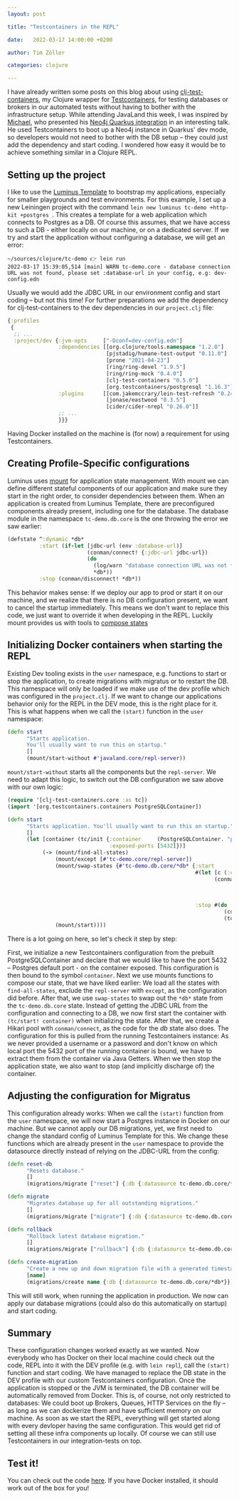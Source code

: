 ```yaml
---
layout: post

title: "Testcontainers in the REPL"

date:   2022-03-17 14:00:00 +0200

author: Tim Zöller

categories: clojure

---
```


I have already written some posts on this blog about
using [clj-test-containers](https://github.com/javahippie/clj-test-containers), my Clojure wrapper
for [Testcontainers](https://www.testcontainers.org), for testing databases or brokers in our automated tests without
having to bother with the infrastructure setup. While attending JavaLand this week, I was inspired
by [Michael](http://michael-simons.eu), who presented
his [Neo4j Quarkus integration](https://github.com/quarkiverse/quarkus-neo4j) in an interesting talk. He used
Testcontainers to boot up a Neo4j instance in Quarkus' dev mode, so developers would not need to bother with the DB
setup – they could just add the dependency and start coding. I wondered how easy it would be to achieve something
similar in a Clojure REPL.

## Setting up the project

I like to use the [Luminus Template](https://github.com/luminus-framework/luminus-template) to bootstrap my
applications, especially for smaller playgrounds and test environments. For this example, I set up a new Leiningen
project with the command `lein new luminus tc-demo +http-kit +postgres `. This creates a template for a web application
which connects to Postgres as a DB. Of course this assumes, that we have access to such a DB - either locally on our
machine, or on a dedicated server. If we try and start the application without configuring a database, we will get an
error:

```
~/sources/clojure/tc-demo 👉 lein run
2022-03-17 15:39:05,514 [main] WARN tc-demo.core - database connection URL was not found, please set :database-url in your config, e.g: dev-config.edn 
```

Usually we would add the JDBC URL in our environment config and start coding – but not this time! For further
preparations we add the dependency for clj-test-containers to the dev dependencies in our `project.clj` file:

```clojure
{:profiles
 {
  ;; ...
  :project/dev {:jvm-opts     ["-Dconf=dev-config.edn"]
                :dependencies [[org.clojure/tools.namespace "1.2.0"]
                               [pjstadig/humane-test-output "0.11.0"]
                               [prone "2021-04-23"]
                               [ring/ring-devel "1.9.5"]
                               [ring/ring-mock "0.4.0"]
                               [clj-test-containers "0.5.0"]
                               [org.testcontainers/postgresql "1.16.3"]]
                :plugins      [[com.jakemccrary/lein-test-refresh "0.24.1"]
                               [jonase/eastwood "0.3.5"]
                               [cider/cider-nrepl "0.26.0"]]
                ;; ...
                }}}
```

Having Docker installed on the machine is (for now) a requirement for using Testcontainers.

## Creating Profile-Specific configurations

Luminus uses [mount](https://github.com/tolitius/mount) for application state management. With mount we can define
different stateful components of our application and make sure they start in the right order, to consider dependencies
between them. When an application is created from Luminus Template, there are preconfigured components already present,
including one for the database. The database module in the namespace `tc-demo.db.core` is the one throwing the error we
saw earlier:

```clojure
(defstate ^:dynamic *db*
          :start (if-let [jdbc-url (env :database-url)]
                         (conman/connect! {:jdbc-url jdbc-url})
                         (do
                           (log/warn "database connection URL was not found, please set :database-url in your config, e.g: dev-config.edn")
                           *db*))
          :stop (conman/disconnect! *db*))
```

This behavior makes sense: If we deploy our app to prod or start it on our machine, and we realize that there is no DB
configuration present, we want to cancel the startup immediately. This means we don't want to replace this code, we just
want to override it when developing in the REPL. Luckily mount provides us with tools
to [compose states](https://github.com/tolitius/mount#composing-states)

## Initializing Docker containers when starting the REPL

Existing Dev tooling exists in the `user` namespace, e.g. functions to start or stop the application, to create
migrations with migratus or to restart the DB. This namespace will only be loaded if we make use of the dev profile
which was configured in the `project.clj`. If we want to change our applications behavior only for the REPL in the DEV
mode, this is the right place for it. This is what happens when we call the `(start)` function in the `user` namespace:

```clojure
(defn start
      "Starts application.
      You'll usually want to run this on startup."
      []
      (mount/start-without #'javaland.core/repl-server))
  ```

`mount/start-without` starts all the components but the `repl-server`. We need to adapt this logic, to switch out the DB
configuration we saw above with our own logic:

```clojure
(require '[clj-test-containers.core :as tc])
(import '[org.testcontainers.containers PostgreSQLContainer])

(defn start
      "Starts application. You'll usually want to run this on startup."
      []
      (let [container (tc/init {:container     (PostgreSQLContainer. "postgres:14.1")
                                :exposed-ports [5432]})]
           (-> (mount/find-all-states)
               (mount/except [#'tc-demo.core/repl-server])
               (mount/swap-states {#'tc-demo.db.core/*db* {:start
                                                           #(let [c (:container (tc/start! container))]
                                                                 (conman/connect! {:jdbc-url (.getJdbcUrl c)
                                                                                   :user     (.getUsername c)
                                                                                   :password (.getPassword c)}))

                                                           :stop #(do
                                                                    (conman/disconnect! #'tc-demo.db.core/*db*)
                                                                    (tc/stop! container))}})
               (mount/start))))
```

There is a lot going on here, so let's check it step by step:

First, we initialize a new Testcontainers configuration from the prebuilt PostgreSQLContainer and declare that we would
like to have the port 5432 – Postgres default port - on the container exposed. This configuration is then bound to the
symbol `container`. Next we use mounts functions to compose our state, that we have liked earlier: We load all the
states with `find-all-states`, exclude the `repl-server` with `except`, as the configuration did before. After that, we
use `swap-states` to swap out the `*db*` state from the `tc-demo.db.core` state. Instead of getting the JDBC URL from
the configuration and connecting to a DB, we now first start the container with `(tc/start! container)` when
initializing the state. After that, we create a Hikari pool with `conman/connect`, as the code for the *db* state also
does. The configuration for this is pulled from the running Testcontainers instance: As we never provided a username or
a password and don't know on which local port the 5432 port of the running container is bound, we have to extract them
from the container via Java Getters. When we then stop the application state, we also want to stop (and implicitly
discharge of) the container.

## Adjusting the configuration for Migratus

This configuration already works: When we call the `(start)` function from the `user` namespace, we will now start a
Postgres instance in Docker on our machine. But we cannot apply our DB migrations, yet, we first need to change the
standard config of Luminus Template for this. We change these functions which are already present in the `user`
namespace to provide the datasource directly instead of relying on the JDBC-URL from the config:

```Clojure
(defn reset-db
      "Resets database."
      []
      (migrations/migrate ["reset"] {:db {:datasource tc-demo.db.core/*db*}}))

(defn migrate
      "Migrates database up for all outstanding migrations."
      []
      (migrations/migrate ["migrate"] {:db {:datasource tc-demo.db.core/*db*}}))

(defn rollback
      "Rollback latest database migration."
      []
      (migrations/migrate ["rollback"] {:db {:datasource tc-demo.db.core/*db*}}))

(defn create-migration
      "Create a new up and down migration file with a generated timestamp and `name`."
      [name]
      (migrations/create name {:db {:datasource tc-demo.db.core/*db*}}))
```

This will still work, when running the application in production. We now can apply our database migrations (could also
do this automatically on startup) and start coding.

## Summary

These configuration changes worked exactly as we wanted. Now everybody who has Docker on their local machine could check
out the code, REPL into it with the DEV profile (e.g. with `lein repl`), call the `(start)` function and start coding.
We have managed to replace the DB state in the DEV profile with our custom Testcontainers configuration. Once the
application is stopped or the JVM is terminated, the DB container will be automatically removed from Docker. This is, of
course, not only restricted to databases: We could boot up Brokers, Queues, HTTP Services on the fly – as long as we can
dockerize them and have sufficient memory on our machine. As soon as we start the REPL, everything will get started
along with every devloper having the same configuration. This would get rid of setting all these infra components up
locally. Of course we can still use Testcontainers in our integration-tests on top. 

## Test it!

You can check out the code [here](https://github.com/javahippie/tc-demo). If you have Docker installed, it should work
out of the box for you!
